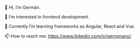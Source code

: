 ### 
👋 Hi, I’m Germán.

👀 I’m interested in frontend development.

🌱 Currently I’m learning frameworks as
 Angular, React and Vue.
  
📫 How to reach me:
    https://www.linkedin.com/in/gerromano/
